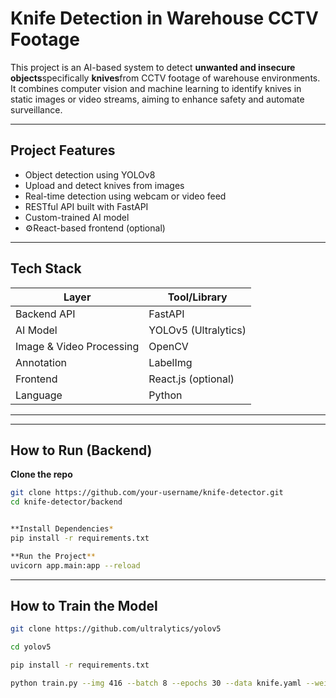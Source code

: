 # Knife Detection in Warehouse CCTV Footage

This project is an AI-based system to detect **unwanted and insecure objects**specifically **knives**from CCTV footage of warehouse environments. It combines computer vision and machine learning to identify knives in static images or video streams, aiming to enhance safety and automate surveillance.

---

## Project Features

- Object detection using YOLOv8
- Upload and detect knives from images
- Real-time detection using webcam or video feed
- RESTful API built with FastAPI
- Custom-trained AI model
- ⚙React-based frontend (optional)

---

## Tech Stack

| Layer        | Tool/Library     |
|--------------|------------------|
| Backend API  | FastAPI          |
| AI Model     | YOLOv5 (Ultralytics) |
| Image & Video Processing | OpenCV      |
| Annotation   | LabelImg         |
| Frontend     | React.js (optional) |
| Language     | Python           |

---


---

## How to Run (Backend)

**Clone the repo**  
```bash
git clone https://github.com/your-username/knife-detector.git
cd knife-detector/backend


**Install Dependencies*
pip install -r requirements.txt

**Run the Project**
uvicorn app.main:app --reload

```


---

## How to Train the Model
```bash
git clone https://github.com/ultralytics/yolov5

cd yolov5

pip install -r requirements.txt
```

```bash
python train.py --img 416 --batch 8 --epochs 30 --data knife.yaml --weights yolov5s.pt --name knife_detector





